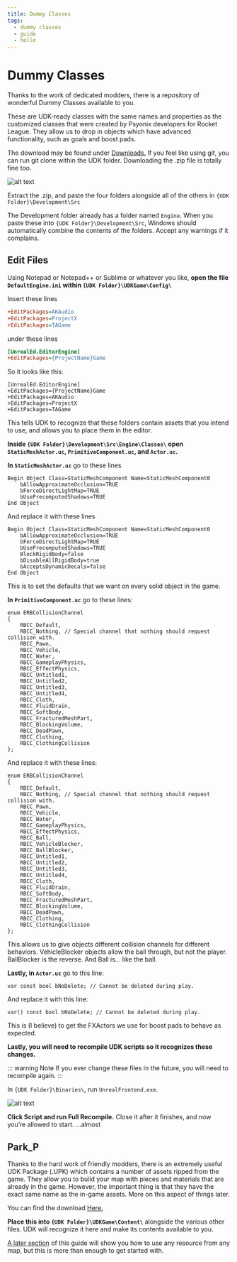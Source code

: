 ```yaml
---
title: Dummy Classes
tags:
  - dummy classes
  - guide
  - hello
---
```

# Dummy Classes

Thanks to the work of dedicated modders, there is a repository of wonderful Dummy Classes available to you.

These are UDK-ready classes with the same names and properties as the customized classes that were created by Psyonix developers for Rocket League. They allow us to drop in objects which have advanced functionality, such as goals and boost pads.

The download may be found under [Downloads.](../resources/downloads.html#setup)
If you feel like using git, you can run git clone within the UDK folder. Downloading the .zip file is totally fine too.

![alt text](~@images/UDK/essential/dummyclasses_location.png "Lots of goodies")

Extract the .zip, and paste the four folders alongside all of the others in
`{UDK Folder}\Development\Src`

The Development folder already has a folder named `Engine`. When you paste these into `{UDK Folder}\Development\Src`, Windows should automatically combine the contents of the folders. Accept any warnings if it complains.

## Edit Files <Badge text="important" type="tip"/>

Using Notepad or Notepad++ or Sublime or whatever you like, **open the file `DefaultEngine.ini` within `{UDK Folder}\UDKGame\Config\`**

Insert these lines
```ini
+EditPackages=AKAudio
+EditPackages=ProjectX
+EditPackages=TAGame
```
under these lines
```ini
[UnrealEd.EditorEngine]
+EditPackages={ProjectName}Game
```
So it looks like this:
```ini{3-5}
[UnrealEd.EditorEngine]
+EditPackages={ProjectName}Game
+EditPackages=AKAudio
+EditPackages=ProjectX
+EditPackages=TAGame
```

This tells UDK to recognize that these folders contain assets that you intend to use, and allows you to place them in the editor.

**Inside `{UDK Folder}\Development\Src\Engine\Classes\` open `StaticMeshActor.uc`, `PrimitiveComponent.uc`, and `Actor.uc`.**

**In `StaticMeshActor.uc`** go to these lines
```unrealscript
Begin Object Class=StaticMeshComponent Name=StaticMeshComponent0
    bAllowApproximateOcclusion=TRUE
    bForceDirectLightMap=TRUE
    bUsePrecomputedShadows=TRUE
End Object
```
And replace it with these lines
```unrealscript{5-7}
Begin Object Class=StaticMeshComponent Name=StaticMeshComponent0
    bAllowApproximateOcclusion=TRUE
    bForceDirectLightMap=TRUE
    bUsePrecomputedShadows=TRUE
    BlockRigidBody=false
    bDisableAllRigidBody=true
    bAcceptsDynamicDecals=false
End Object
```
This is to set the defaults that we want on every solid object in the game.

**In `PrimitiveComponent.uc`** go to these lines:
```unrealscript
enum ERBCollisionChannel
{
    RBCC_Default,
    RBCC_Nothing, // Special channel that nothing should request collision with.
    RBCC_Pawn,
    RBCC_Vehicle,
    RBCC_Water,
    RBCC_GameplayPhysics,
    RBCC_EffectPhysics,
    RBCC_Untitled1,
    RBCC_Untitled2,
    RBCC_Untitled3,
    RBCC_Untitled4,
    RBCC_Cloth,
    RBCC_FluidDrain,
    RBCC_SoftBody,
    RBCC_FracturedMeshPart,
    RBCC_BlockingVolume,
    RBCC_DeadPawn,
    RBCC_Clothing,
    RBCC_ClothingCollision
};
```
And replace it with these lines:
```unrealscript{10-12}
enum ERBCollisionChannel
{
    RBCC_Default,
    RBCC_Nothing, // Special channel that nothing should request collision with.
    RBCC_Pawn,
    RBCC_Vehicle,
    RBCC_Water,
    RBCC_GameplayPhysics,
    RBCC_EffectPhysics,
    RBCC_Ball,
    RBCC_VehicleBlocker,
    RBCC_BallBlocker,
    RBCC_Untitled1,
    RBCC_Untitled2,
    RBCC_Untitled3,
    RBCC_Untitled4,
    RBCC_Cloth,
    RBCC_FluidDrain,
    RBCC_SoftBody,
    RBCC_FracturedMeshPart,
    RBCC_BlockingVolume,
    RBCC_DeadPawn,
    RBCC_Clothing,
    RBCC_ClothingCollision
};
```
This allows us to give objects different collision channels for different behaviors. VehicleBlocker objects allow the ball through, but not the player. BallBlocker is the reverse. And Ball is… like the ball.

**Lastly, in `Actor.uc`** go to this line:
```unrealscript
var const bool bNoDelete; // Cannot be deleted during play.
```
And replace it with this line:
```unrealscript
var() const bool bNoDelete; // Cannot be deleted during play.
```
This is (I believe) to get the FXActors we use for boost pads to behave as expected.

**Lastly, you will need to recompile UDK scripts so it recognizes these changes.**

::: warning Note
If you ever change these files in the future, you will need to recompile again.
:::

In `{UDK Folder}\Binaries\`, run `UnrealFrontend.exe`. 

![alt text](~@images/UDK/essential/image81.png "Because you bake a cake before you ship it... thanks TJ")

**Click Script and run Full Recompile.** Close it after it finishes, and now you’re allowed to start.
...almost

## Park_P

Thanks to the hard work of friendly modders, there is an extremely useful UDK Package (.UPK) which contains a number of assets ripped from the game. They allow you to build your map with pieces and materials that are already in the game. However, the important thing is that they have the exact same name as the in-game assets. More on this aspect of things later.

You can find the download [Here.](../resources/downloads.html#park-p-dummy-assets)

**Place this into `{UDK Folder}\UDKGame\Content\`** alongside the various other files. UDK will recognize it here and make its contents available to you.

[A later section](../guide/udk/15_dummy_assets.md) of this guide will show you how to use any resource from any map, but this is more than enough to get started with.
